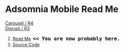Adsomnia Mobile Read Me
===

[Carousel / R4]( http://adsomnia.github.io/mobile/r4/images.html )  
[Disrupt / R3]( http://adsomnia.github.io/mobile/r3/video-test.html ) 



2. [Read Me]( http://adsomnia.github.io/mobile/ "view the files as apps." ) <input value="<< You are now probably here." size=28 style="font:bold 12pt monospace;border-width:0;" >   
3. [Source Code]( https://github.com/adsomnia/adsomnia.github.io/tree/master/mobile "View the files as source code." ) <scan style=display:none ><< You are now probably here.</scan>  

